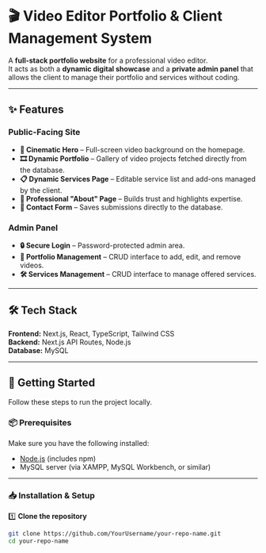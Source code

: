 # 🎬 Video Editor Portfolio & Client Management System

A **full-stack portfolio website** for a professional video editor.  
It acts as both a **dynamic digital showcase** and a **private admin panel** that allows the client to manage their portfolio and services without coding.

---

## ✨ Features

### Public-Facing Site
- **🎥 Cinematic Hero** – Full-screen video background on the homepage.
- **🎞 Dynamic Portfolio** – Gallery of video projects fetched directly from the database.
- **📋 Dynamic Services Page** – Editable service list and add-ons managed by the client.
- **👤 Professional "About" Page** – Builds trust and highlights expertise.
- **📩 Contact Form** – Saves submissions directly to the database.

### Admin Panel
- **🔒 Secure Login** – Password-protected admin area.
- **📂 Portfolio Management** – CRUD interface to add, edit, and remove videos.
- **🛠 Services Management** – CRUD interface to manage offered services.

---

## 🛠 Tech Stack
**Frontend:** Next.js, React, TypeScript, Tailwind CSS  
**Backend:** Next.js API Routes, Node.js  
**Database:** MySQL  

---

## 🚀 Getting Started

Follow these steps to run the project locally.

### 📦 Prerequisites
Make sure you have the following installed:
- [Node.js](https://nodejs.org/) (includes npm)
- MySQL server (via XAMPP, MySQL Workbench, or similar)

---

### 📥 Installation & Setup

1️⃣ **Clone the repository**
```bash
git clone https://github.com/YourUsername/your-repo-name.git
cd your-repo-name

